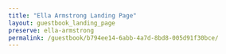 ```yaml
---
title: "Ella Armstrong Landing Page"
layout: guestbook_landing_page
preserve: ella-armstrong
permalink: /guestbook/b794ee14-6abb-4a7d-8bd8-005d91f30bce/
---
```

